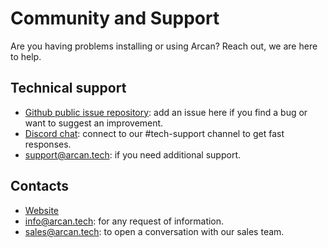 # Community and Support
Are you having problems installing or using Arcan? Reach out, we are here to help.

## Technical support

* [Github public issue repository](https://github.com/Arcan-Tech/arcan-issues-public): add an issue here if you find a bug or want to suggest an improvement.
* [Discord chat](https://discord.gg/Nfk7juy3qd): connect to our #tech-support channel to get fast responses.
* <support@arcan.tech>: if you need additional support.
  

## Contacts

* [Website](https://www.arcan.tech)
* <info@arcan.tech>: for any request of information.
* <sales@arcan.tech>: to open a conversation with our sales team.